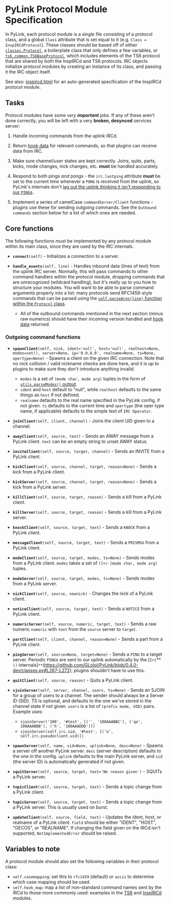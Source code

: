 # PyLink Protocol Module Specification

In PyLink, each protocol module is a single file consisting of a protocol class, and a global `Class` attribute that is set equal to it (e.g. `Class = InspIRCdProtocol`). These classes should be based off of either [`classes.Protocol`](https://github.com/GLolol/PyLink/blob/0.4.0-dev/classes.py#L404), a boilerplate class that only defines a few variables, or [`ts6_common.TS6BaseProtocol`](https://github.com/GLolol/PyLink/blob/0.4.0-dev/protocols/ts6_common.py#L10), which includes elements of the TS6 protocol that are shared by both the InspIRCd and TS6 protocols. IRC objects initialize protocol modules by creating an instance of its class, and passing it the IRC object itself.

See also: [inspircd.html](inspircd.html) for an auto-generated specification of the InspIRCd protocol module.

## Tasks

Protocol modules have some *very* ***important*** jobs. If any of these aren't done correctly, you will be left with a very **broken, desynced** services server:

1) Handle incoming commands from the uplink IRCd.

2) Return [hook data](hooks-reference.md) for relevant commands, so that plugins can receive data from IRC.

3) Make sure channel/user states are kept correctly. Joins, quits, parts, kicks, mode changes, nick changes, etc. **must** be handled accurately.

4) Respond to both pings *and* pongs - the `irc.lastping` attribute **must** be set to the current time whenever a `PONG` is received from the uplink, so PyLink's internals don't [lag out the uplink thinking it isn't responding to our `PING`s](https://github.com/GLolol/PyLink/blob/0.4.0-dev/classes.py#L202-L204).

5) Implement a series of camelCase `commandServer/Client` functions - plugins use these for sending outgoing commands. See the `Outbound commands` section below for a list of which ones are needed.

## Core functions

The following functions *must* be implemented by any protocol module within its main class, since they are used by the IRC internals.

- **`connect`**`(self)` - Initializes a connection to a server.

- **`handle_events`**`(self, line)` - Handles inbound data (lines of text) from the uplink IRC server. Normally, this will pass commands to other command handlers within the protocol module, dropping commands that are unrecognized (wildcard handling), but it's really up to you how to structure your modules. You will want to be able to parse command arguments properly into a list: many protocols send RFC1459-style commands that can be parsed using the [`self.parseArgs(line)` function within the `Protocol` class](https://github.com/GLolol/PyLink/blob/c77d170765d20b0ac55b945fba4a6257fb15cf43/classes.py#L411).
    - All of the outbound commands mentioned in the next section (minus raw numerics) should have their incoming version handled and [hook data](hooks-reference.md) returned.

### Outgoing command functions

- **`spawnClient`**`(self, nick, ident='null', host='null', realhost=None, modes=set(), server=None, ip='0.0.0.0', realname=None, ts=None, opertype=None)` - Spawns a client on the given IRC connection. Note that no nick collision / valid nickname checks are done here, and it is up to plugins to make sure they don't introduce anything invalid.
    - `modes` is a set of `(mode char, mode arg)` tuples in the form of [`utils.parseModes()` output](using-utils.md#parseModes).
    - `ident` and `host` default to "null", while `realhost` defaults to the same things as `host` if not defined.
    - `realname` defaults to the real name specified in the PyLink config, if not given. `ts` defaults to the current time and `opertype` (the oper type name, if applicable) defaults to the simple text of `IRC Operator`.

- **`joinClient`**`(self, client, channel)` - Joins the client UID given to a channel.

- **`awayClient`**`(self, source, text)` - Sends an AWAY message from a PyLink client. `text` can be an empty string to unset AWAY status.

- **`inviteClient`**`(self, source, target, channel)` - Sends an INVITE from a PyLink client.

- **`kickClient`**`(self, source, channel, target, reason=None)` - Sends a kick from a PyLink client.

- **`kickServer`**`(self, source, channel, target, reason=None)` - Sends a kick from a PyLink server.

- **`killClient`**`(self, source, target, reason)` - Sends a kill from a PyLink client.

- **`killServer`**`(self, source, target, reason)` - Sends a kill from a PyLink server.

- **`knockClient`**`(self, source, target, text)` - Sends a `KNOCK` from a PyLink client.

- **`messageClient`**`(self, source, target, text)` - Sends a `PRIVMSG` from a PyLink client.

- **`modeClient`**`(self, source, target, modes, ts=None)` - Sends modes from a PyLink client. `modes` takes a set of `([+/-]mode char, mode arg)` tuples.

- **`modeServer`**`(self, source, target, modes, ts=None)` - Sends modes from a PyLink server.

- **`nickClient`**`(self, source, newnick)` - Changes the nick of a PyLink client.

- **`noticeClient`**`(self, source, target, text)` - Sends a `NOTICE` from a PyLink client.

- **`numericServer`**`(self, source, numeric, target, text)` - Sends a raw numeric `numeric` with `text` from the `source` server to `target`.

- **`partClient`**`(self, client, channel, reason=None)` - Sends a part from a PyLink client.

- **`pingServer`**`(self, source=None, target=None)` - Sends a `PING` to a target server. Periodic `PING`s are sent to our uplink automatically by the [`Irc`**`()`
internals]`**`(https://github.com/GLolol/PyLink/blob/0.4.0-dev/classes.py#L267-L272); plugins shouldn't have to use this.

- **`quitClient`**`(self, source, reason)` - Quits a PyLink client.

- **`sjoinServer`**`(self, server, channel, users, ts=None)` - Sends an SJOIN for a group of users to a channel. The sender should always be a Server ID (SID). TS is
optional, and defaults to the one we've stored in the channel state if not given. `users` is a list of `(prefix mode, UID)` pairs. Example uses:
    - `sjoinServer('100', '#test', [('', '100AAABBC'), ('qo', 100AAABBB'), ('h', '100AAADDD')])`
    - `sjoinServer(self.irc.sid, '#test', [('o', self.irc.pseudoclient.uid)])`

- **`spawnServer`**`(self, name, sid=None, uplink=None, desc=None)` - Spawns a server off another PyLink server. `desc` (server description) defaults to the one in the config. `uplink` defaults to the main PyLink server, and `sid` (the server ID) is automatically generated if not given.

- **`squitServer`**`(self, source, target, text='No reason given')` - SQUITs a PyLink server.

- **`topicClient`**`(self, source, target, text)` - Sends a topic change from a PyLink client.

- **`topicServer`**`(self, source, target, text)` - Sends a topic change from a PyLink server. This is usually used on burst.

- **`updateClient`**`(self, source, field, text)` - Updates the ident, host, or realname of a PyLink client. `field` should be either "IDENT", "HOST", "GECOS", or
"REALNAME". If changing the field given on the IRCd isn't supported, `NotImplementedError` should be raised.

## Variables to note

A protocol module should also set the following variables in their protocol class:

- `self.casemapping`: set this to `rfc1459` (default) or `ascii` to determine which case mapping should be used.
- `self.hook_map`: map a list of non-standard command names sent by the IRCd to those more commonly used: examples in the [TS6](https://github.com/GLolol/PyLink/blob/0.4.0-dev/protocols/ts6.py#L19) and [InspIRCd](https://github.com/GLolol/PyLink/blob/0.4.0-dev/protocols/inspircd.py#L24) modules.
